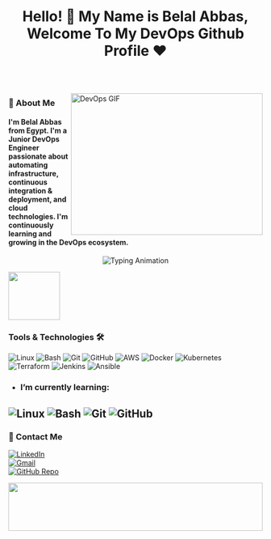 <h1 align="center">Hello! 👋 My Name is Belal Abbas, Welcome To My DevOps Github Profile ♥</h1>

<br/><br/>

<img align="right" src="https://media.giphy.com/media/SWoSkN6DxTszqIKEqv/giphy.gif" alt="DevOps GIF" width="380" height="280">

<h3>🚀 About Me</h3> 
<h4> I'm Belal Abbas from Egypt. I'm a Junior DevOps Engineer passionate about automating infrastructure, continuous integration & deployment, and cloud technologies. I'm continuously learning and growing in the DevOps ecosystem. </h4>

<p align="center">
  <img src="https://readme-typing-svg.herokuapp.com?font=Fira+Code&size=24&duration=4000&pause=1000&color=00FF00&width=435&lines=I+am+a+Junior+DevOps+Engineer" alt="Typing Animation" />
</p>

<img align="center" src="https://github.com/Govindv7555/Govindv7555/blob/main/49e76e0596857673c5c80c85b84394c1.gif" width="45%" height="95px">

### Tools & Technologies 🛠  

![Linux](https://img.shields.io/badge/Linux-FCC624?style=flat-square&logo=linux&logoColor=black)
![Bash](https://img.shields.io/badge/Bash-4EAA25?style=flat-square&logo=gnu-bash&logoColor=white)
![Git](https://img.shields.io/badge/Git-F05032?style=flat-square&logo=git&logoColor=white)
![GitHub](https://img.shields.io/badge/GitHub-181717?style=flat-square&logo=github)
![AWS](https://img.shields.io/badge/AWS-232F3E?style=flat-square&logo=amazonaws&logoColor=white)
![Docker](https://img.shields.io/badge/Docker-2496ED?style=flat-square&logo=docker&logoColor=white)
![Kubernetes](https://img.shields.io/badge/Kubernetes-326CE5?style=flat-square&logo=kubernetes&logoColor=white)
![Terraform](https://img.shields.io/badge/Terraform-7B42BC?style=flat-square&logo=terraform&logoColor=white)
![Jenkins](https://img.shields.io/badge/Jenkins-D24939?style=flat-square&logo=jenkins&logoColor=white)
![Ansible](https://img.shields.io/badge/Ansible-EE0000?style=flat-square&logo=ansible&logoColor=white)

- ### I’m currently learning:
![Linux](https://img.shields.io/badge/Linux-FCC624?style=flat-square&logo=linux&logoColor=black)
![Bash](https://img.shields.io/badge/Bash-4EAA25?style=flat-square&logo=gnu-bash&logoColor=white)
![Git](https://img.shields.io/badge/Git-F05032?style=flat-square&logo=git&logoColor=white)
![GitHub](https://img.shields.io/badge/GitHub-181717?style=flat-square&logo=github)
---

### 🔗 Contact Me  
[![LinkedIn](https://img.shields.io/badge/LinkedIn-0077B5?style=for-the-badge&logo=linkedin&logoColor=white)](https://www.linkedin.com/in/belale-abbas-2955aa239)  
[![Gmail](https://img.shields.io/badge/Gmail-D14836?style=for-the-badge&logo=gmail&logoColor=white)](mailto:belal.bmwe90@gmail.com)  
[![GitHub Repo](https://img.shields.io/badge/GitHub-Repo-181717?style=for-the-badge&logo=github&logoColor=white)](https://github.com/Belal1Abbas/Belal1Abbas)

<img src="https://github.com/Govindv7555/Govindv7555/blob/main/49e76e0596857673c5c80c85b84394c1.gif" width="100%" height="95px">
